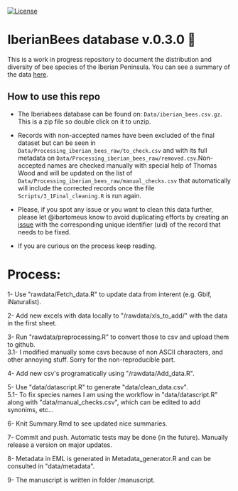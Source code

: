[![License](https://licensebuttons.net/l/by/4.0/80x15.png)](https://raw.githubusercontent.com/ibartomeus/IberianBees/master/LICENSE)

# IberianBees database v.0.3.0 :bee:

This is a work in progress repository to document the distribution and diversity of bee species of the Iberian Peninsula. You can see a summary of the data [here](https://github.com/ibartomeus/IberianBees/blob/master/Summary.md).   

## How to use this repo  

- The Iberiabees database can be found on: `Data/iberian_bees.csv.gz`. This is a zip file so double click on it to unzip.

- Records with non-accepted names have been excluded of the final dataset but can be seen in `Data/Processing_iberian_bees_raw/to_check.csv` and with its full metadata on `Data/Processing_iberian_bees_raw/removed.csv`.Non-accepted names are checked manually with special help of Thomas Wood and will be updated on the list of `Data/Processing_iberian_bees_raw/manual_checks.csv` that automatically will include the corrected records once the file 
`Scripts/3_1Final_cleaning.R` is run again. 

- Please, if you spot any issue or you want to clean this data further, please let @ibartomeus know to avoid duplicating efforts by creating an [issue](https://github.com/ibartomeus/IberianBees/issues) with the corresponding unique identifier (uid) of the record that needs to be fixed.

- If you are curious on the process keep reading.

# Process:

1- Use "rawdata/Fetch_data.R" to update data from interent (e.g. Gbif, iNaturalist).

2- Add new excels with data locally to "/rawdata/xls_to_add/" with the data in the first sheet.  

3- Run "rawdata/preprocessing.R" to convert those to csv and upload them to github.  
3.1- I modified manually some csvs because of non ASCII characters, and other annoying stuff. Sorry for the non-reproducible part.

4- Add new csv's programatically using "/rawdata/Add_data.R".

5- Use "data/datascript.R" to generate "data/clean_data.csv".  
5.1- To fix species names I am using the workflow in "data/datascript.R" along with "data/manual_checks.csv", which can be edited to add synonims, etc...  

6- Knit Summary.Rmd to see updated nice summaries.  

7- Commit and push. Automatic tests may be done (in the future). Manually release a version on major updates.

8- Metadata in EML is generated in Metadata_generator.R and can be consulted in "data/metadata".

9- The manuscript is written in folder /manuscript.
